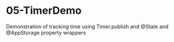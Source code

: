 # 05-TimerDemo

Demonstration of tracking time using Timer.publish and @State and @AppStorage property wrappers
